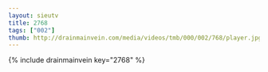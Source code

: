 ```yaml
--- 
layout: sieutv
title: 2768
tags: ["002"]
thumb: http://drainmainvein.com/media/videos/tmb/000/002/768/player.jpg
---
```

{% include drainmainvein key="2768" %} 
